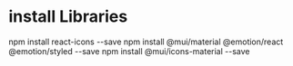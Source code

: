 # install Libraries
npm install react-icons --save
npm install @mui/material @emotion/react @emotion/styled --save
npm install @mui/icons-material --save
